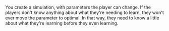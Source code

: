 You create a simulation, with parameters the player can change. If the players don't know anything about what they're needing to learn, they won't ever move the parameter to optimal. In that way, they need to know a little about what they're learning before they even learning.
